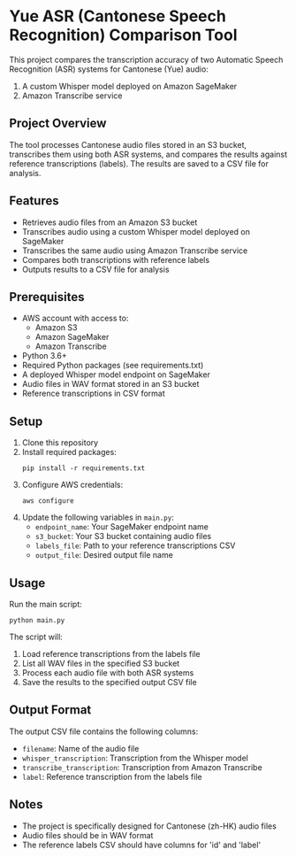 # Yue ASR (Cantonese Speech Recognition) Comparison Tool

This project compares the transcription accuracy of two Automatic Speech Recognition (ASR) systems for Cantonese (Yue) audio:
1. A custom Whisper model deployed on Amazon SageMaker
2. Amazon Transcribe service

## Project Overview

The tool processes Cantonese audio files stored in an S3 bucket, transcribes them using both ASR systems, and compares the results against reference transcriptions (labels). The results are saved to a CSV file for analysis.

## Features

- Retrieves audio files from an Amazon S3 bucket
- Transcribes audio using a custom Whisper model deployed on SageMaker
- Transcribes the same audio using Amazon Transcribe service
- Compares both transcriptions with reference labels
- Outputs results to a CSV file for analysis

## Prerequisites

- AWS account with access to:
  - Amazon S3
  - Amazon SageMaker
  - Amazon Transcribe
- Python 3.6+
- Required Python packages (see requirements.txt)
- A deployed Whisper model endpoint on SageMaker
- Audio files in WAV format stored in an S3 bucket
- Reference transcriptions in CSV format

## Setup

1. Clone this repository
2. Install required packages:
   ```
   pip install -r requirements.txt
   ```
3. Configure AWS credentials:
   ```
   aws configure
   ```
4. Update the following variables in `main.py`:
   - `endpoint_name`: Your SageMaker endpoint name
   - `s3_bucket`: Your S3 bucket containing audio files
   - `labels_file`: Path to your reference transcriptions CSV
   - `output_file`: Desired output file name

## Usage

Run the main script:

```
python main.py
```

The script will:
1. Load reference transcriptions from the labels file
2. List all WAV files in the specified S3 bucket
3. Process each audio file with both ASR systems
4. Save the results to the specified output CSV file

## Output Format

The output CSV file contains the following columns:
- `filename`: Name of the audio file
- `whisper_transcription`: Transcription from the Whisper model
- `transcribe_transcription`: Transcription from Amazon Transcribe
- `label`: Reference transcription from the labels file

## Notes

- The project is specifically designed for Cantonese (zh-HK) audio files
- Audio files should be in WAV format
- The reference labels CSV should have columns for 'id' and 'label'
